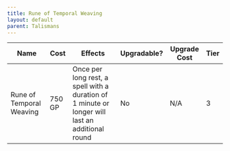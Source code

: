```yaml
---
title: Rune of Temporal Weaving
layout: default
parent: Talismans
---
```



| Name                     | Cost   | Effects                                                                                         | Upgradable? | Upgrade Cost | Tier |
| ------------------------ | ------ | ----------------------------------------------------------------------------------------------- | ----------- | ------------ | ---- |
| Rune of Temporal Weaving | 750 GP | Once per long rest, a spell with a duration of 1 minute or longer will last an additional round | No          | N/A          | 3    |
